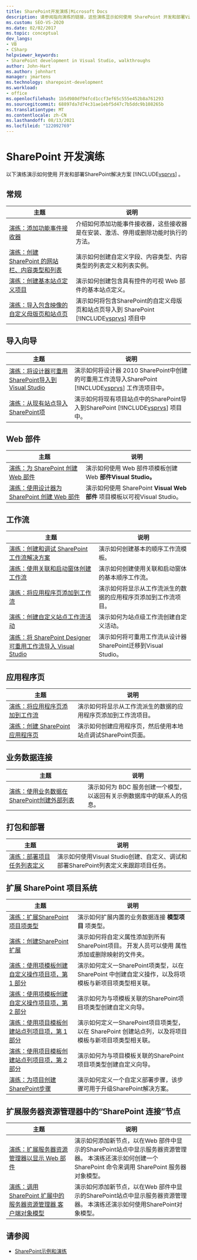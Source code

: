 ```yaml
---
title: SharePoint开发演练|Microsoft Docs
description: 请参阅指向演练的链接，这些演练显示如何使用 SharePoint 开发和部署Visual Studio。 链接按功能区域进行组织。
ms.custom: SEO-VS-2020
ms.date: 02/02/2017
ms.topic: conceptual
dev_langs:
- VB
- CSharp
helpviewer_keywords:
- SharePoint development in Visual Studio, walkthroughs
author: John-Hart
ms.author: johnhart
manager: jmartens
ms.technology: sharepoint-development
ms.workload:
- office
ms.openlocfilehash: 1b5d980df94fcd1ccf3ef65c555e452b8a761293
ms.sourcegitcommit: 68897da7d74c31ae1ebf5d47c7b5ddc9b108265b
ms.translationtype: MT
ms.contentlocale: zh-CN
ms.lasthandoff: 08/13/2021
ms.locfileid: "122092769"
---
```

# <a name="sharepoint-development-walkthroughs"></a>SharePoint 开发演练
  以下演练演示如何使用 开发和部署SharePoint解决方案 [!INCLUDE[vsprvs](../sharepoint/includes/vsprvs-md.md)] 。

## <a name="general"></a>常规

|主题|说明|
|-----------|-----------------|
|[演练：添加功能事件接收器](../sharepoint/walkthrough-add-feature-event-receivers.md)|介绍如何添加功能事件接收器，这些接收器是在安装、激活、停用或删除功能时执行的方法。|
|[演练：创建 SharePoint 的网站栏、内容类型和列表](../sharepoint/walkthrough-create-a-site-column-content-type-and-list-for-sharepoint.md)|演示如何创建自定义字段、内容类型、内容类型的列表定义和列表实例。|
|[演练：创建基本站点定义项目](../sharepoint/walkthrough-create-a-basic-site-definition-project.md)|演示如何创建包含具有控件的可视 Web 部件的基本站点定义。|
|[演练：导入包含映像的自定义母版页和站点页](../sharepoint/walkthrough-import-a-custom-master-page-and-site-page-with-an-image.md)|演示如何将包含SharePoint的自定义母版页和站点页导入到 SharePoint [!INCLUDE[vsprvs](../sharepoint/includes/vsprvs-md.md)] 项目中|

## <a name="import-wizard"></a>导入向导

|主题|说明|
|-----------|-----------------|
|[演练：将设计器可重用SharePoint导入到Visual Studio](../sharepoint/walkthrough-import-a-sharepoint-designer-reusable-workflow-into-visual-studio.md)|演示如何将设计器 2010 SharePoint中创建的可重用工作流导入SharePoint [!INCLUDE[vsprvs](../sharepoint/includes/vsprvs-md.md)] 工作流项目中。|
|[演练：从现有站点导入SharePoint项](../sharepoint/walkthrough-import-items-from-an-existing-sharepoint-site.md)|演示如何将现有项目站点中的SharePoint导入到SharePoint [!INCLUDE[vsprvs](../sharepoint/includes/vsprvs-md.md)] 项目中。|

## <a name="web-parts"></a>Web 部件

|主题|说明|
|-----------|-----------------|
|[演练：为 SharePoint 创建 Web 部件](../sharepoint/walkthrough-creating-a-web-part-for-sharepoint.md)|演示如何使用 Web 部件项模板创建 Web **部件Visual Studio。**|
|[演练：使用设计器为 SharePoint 创建 Web 部件](../sharepoint/walkthrough-creating-a-web-part-for-sharepoint-by-using-a-designer.md)|演示如何使用 SharePoint **Visual Web 部件** 项目模板以可视Visual Studio。|

## <a name="workflows"></a>工作流

|主题|说明|
|-----------|-----------------|
|[演练：创建和调试 SharePoint 工作流解决方案](../sharepoint/walkthrough-creating-and-debugging-a-sharepoint-workflow-solution.md)|演示如何创建基本的顺序工作流模板。|
|[演练：使用关联和启动窗体创建工作流](../sharepoint/walkthrough-creating-a-workflow-with-association-and-initiation-forms.md)|演示如何创建使用关联和启动窗体的基本顺序工作流。|
|[演练：将应用程序页添加到工作流](../sharepoint/walkthrough-add-an-application-page-to-a-workflow.md)|演示如何将显示从工作流派生的数据的应用程序页添加到工作流项目。|
|[演练：创建自定义站点工作流活动](../sharepoint/walkthrough-create-a-custom-site-workflow-activity.md)|演示如何为站点级工作流创建自定义活动。|
|[演练：将 SharePoint Designer 可重用工作流导入 Visual Studio](../sharepoint/walkthrough-import-a-sharepoint-designer-reusable-workflow-into-visual-studio.md)|演示如何将可重用工作流从设计器SharePoint迁移到Visual Studio。|

## <a name="application-pages"></a>应用程序页

|主题|说明|
|-----------|-----------------|
|[演练：将应用程序页添加到工作流](../sharepoint/walkthrough-add-an-application-page-to-a-workflow.md)|演示如何将显示从工作流派生的数据的应用程序页添加到工作流项目。|
|[演练：创建 SharePoint 应用程序页](../sharepoint/walkthrough-creating-a-sharepoint-application-page.md)|演示如何创建应用程序页，然后使用本地站点调试SharePoint页面。|

## <a name="business-data-connectivity"></a>业务数据连接

|主题|说明|
|-----------|-----------------|
|[演练：使用业务数据在 SharePoint创建外部列表](../sharepoint/walkthrough-creating-an-external-list-in-sharepoint-by-using-business-data.md)|演示如何为 BDC 服务创建一个模型，以返回有关示例数据库中的联系人的信息。|

## <a name="packaging-and-deployment"></a>打包和部署

|主题|说明|
|-----------|-----------------|
|[演练：部署项目任务列表定义](../sharepoint/walkthrough-deploying-a-project-task-list-definition.md)|演示如何使用Visual Studio创建、自定义、调试和部署SharePoint列表定义来跟踪项目任务。|

## <a name="extend-the-sharepoint-project-system"></a>扩展 SharePoint 项目系统

|主题|说明|
|-----------|-----------------|
|[演练：扩展SharePoint项目项类型](../sharepoint/walkthrough-extending-a-sharepoint-project-item-type.md)|演示如何扩展内置的业务数据连接 **模型项目** 项类型。|
|[演练：创建SharePoint扩展](../sharepoint/walkthrough-creating-a-sharepoint-project-extension.md)|演示如何将自定义属性添加到所有SharePoint项目。 开发人员可以使用 属性添加或删除映射的文件夹。|
|[演练：使用项模板创建自定义操作项目项，第 1 部分](../sharepoint/walkthrough-creating-a-custom-action-project-item-with-an-item-template-part-1.md)|演示如何定义一SharePoint项类型，以在 SharePoint 中创建自定义操作，以及将项模板与新项目项类型相关联。|
|[演练：使用项模板创建自定义操作项目项，第 2 部分](../sharepoint/walkthrough-creating-a-custom-action-project-item-with-an-item-template-part-2.md)|演示如何为与项模板关联的SharePoint项目项类型创建自定义向导。|
|[演练：使用项目模板创建站点列项目项，第 1 部分](../sharepoint/walkthrough-creating-a-site-column-project-item-with-a-project-template-part-1.md)|演示如何定义一SharePoint项目项类型，以在 SharePoint 创建站点列，以及将项目模板与新项目项类型相关联。|
|[演练：使用项目模板创建站点列项目项，第 2 部分](../sharepoint/walkthrough-creating-a-site-column-project-item-with-a-project-template-part-2.md)|演示如何为与项目模板关联的SharePoint项目项类型创建自定义向导。|
|[演练：为项目创建SharePoint步骤](../sharepoint/walkthrough-creating-a-custom-deployment-step-for-sharepoint-projects.md)|演示如何定义一个自定义部署步骤，该步骤可用于升级SharePoint解决方案。|

## <a name="extend-the-sharepoint-connections-node-in-server-explorer"></a>扩展服务器资源管理器中的“SharePoint 连接”节点

|主题|说明|
|-----------|-----------------|
|[演练：扩展服务器资源管理器以显示 Web 部件](../sharepoint/walkthrough-extending-server-explorer-to-display-web-parts.md)|演示如何添加新节点，以在Web 部件中显示的SharePoint站点中显示服务器资源管理器。 本演练还演示如何创建一个 SharePoint 命令来调用 SharePoint 服务器对象模型。|
|[演练：调用 SharePoint 扩展中的 服务器资源管理器 客户端对象模型](../sharepoint/walkthrough-calling-into-the-sharepoint-client-object-model-in-a-server-explorer-extension.md)|演示如何添加新节点，以在Web 部件中显示的SharePoint站点中显示服务器资源管理器。 本演练还演示如何使用SharePoint对象模型。|

## <a name="see-also"></a>请参阅
- [SharePoint示例和演练](../sharepoint/sharepoint-development-samples-and-walkthroughs.md)
